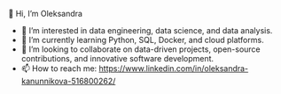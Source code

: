 👋 Hi, I’m Oleksandra
- 👀 I’m interested in data engineering, data science, and data analysis.
- 🌱 I’m currently learning Python, SQL, Docker, and cloud platforms.
- 💞️ I’m looking to collaborate on data-driven projects, open-source contributions, and innovative software development.
- 📫 How to reach me: https://www.linkedin.com/in/oleksandra-kanunnikova-516800262/


<!---
kanunnikova23/kanunnikova23 is a ✨ special ✨ repository because its `README.md` (this file) appears on your GitHub profile.
You can click the Preview link to take a look at your changes.
--->
